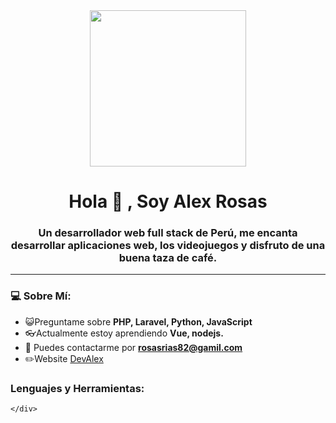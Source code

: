 <div id="header" align="center">
    <img src="https://giphy.com/embed/k0ijJhqrUP4T2EvmJ1" width="250"/>
    <h1 align="center"> Hola 👋 , Soy Alex Rosas </h1>
    <h3 align="center"> Un desarrollador web full stack de Perú, me encanta desarrollar aplicaciones web, los videojuegos y disfruto de una buena taza de café.</h3>
</div> 
               
---
               
### 💻 Sobre Mí:

- 😺Preguntame sobre **PHP, Laravel, Python, JavaScript**
- 👓Actualmente estoy aprendiendo **Vue, nodejs.** 
- 📧 Puedes contactarme por **rosasrias82@gamil.com**
- ✏️Website [DevAlex](devalex.com)

<div align=left>
    <h3>Lenguajes y Herramientas: </h3>
    <div>
    
    </div>
</div>
